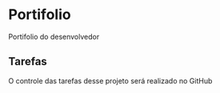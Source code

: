 # Portifolio
Portifolio do desenvolvedor

## Tarefas
O controle das tarefas desse projeto será realizado no GitHub
